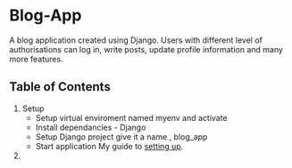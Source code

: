 # Blog-App
A blog application created using Django. Users with different level of authorisations can log in, write posts, update profile information and many more features.

## Table of Contents
1. Setup
    - Setup virtual enviroment named myenv and activate
    - Install dependancies - Django
    - Setup Django project give it a name , blog_app
    - Start application
    My guide to [setting up](https://realpython.com/django-setup/).
2. 

